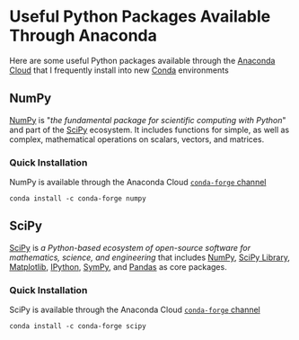 # Useful Python Packages Available Through Anaconda
Here are some useful Python packages available through the [Anaconda Cloud](https://anaconda.org/) that I frequently install into new [Conda](https://www.anaconda.com/) environments

## NumPy
[NumPy](https://numpy.org/) is "*the fundamental package for scientific computing with Python*" and part of the [SciPy](https://www.scipy.org/) ecosystem. It includes functions for simple, as well as complex, mathematical operations on scalars, vectors, and matrices.

### Quick Installation
NumPy is available through the Anaconda Cloud [`conda-forge` channel](https://anaconda.org/conda-forge/numpy)
```
conda install -c conda-forge numpy
```
  
## SciPy
[SciPy](https://www.scipy.org/) is *a Python-based ecosystem of open-source software for mathematics, science, and engineering* that includes [NumPy](https://numpy.org/), [SciPy Library](https://www.scipy.org/scipylib/index.html), [Matplotlib](https://matplotlib.org/), [IPython](http://ipython.org/), [SymPy](https://www.sympy.org/en/index.html), and [Pandas](https://pandas.pydata.org/) as core packages.

### Quick Installation
SciPy is available through the Anaconda Cloud [`conda-forge` channel](https://anaconda.org/conda-forge/scipy)
```
conda install -c conda-forge scipy
```
